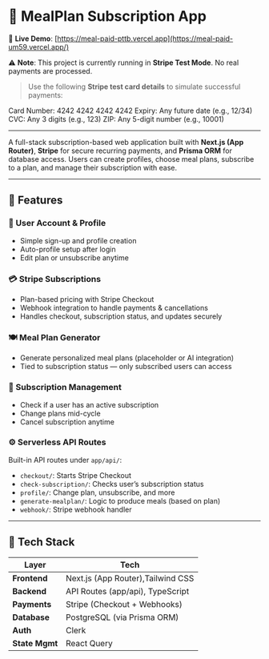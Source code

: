 # 🥗 MealPlan Subscription App

🔗 **Live Demo**: [https://meal-paid-pttb.vercel.app](https://meal-paid-um59.vercel.app/)

⚠️ **Note**: This project is currently running in **Stripe Test Mode**. No real payments are processed.

> Use the following **Stripe test card details** to simulate successful payments:

Card Number: 4242 4242 4242 4242
Expiry: Any future date (e.g., 12/34)
CVC: Any 3 digits (e.g., 123)
ZIP: Any 5-digit number (e.g., 10001)

---

A full-stack subscription-based web application built with **Next.js (App Router)**, **Stripe** for secure recurring payments, and **Prisma ORM** for database access. Users can create profiles, choose meal plans, subscribe to a plan, and manage their subscription with ease.

---

## 🌟 Features

### 👤 User Account & Profile
- Simple sign-up and profile creation
- Auto-profile setup after login
- Edit plan or unsubscribe anytime

### 💳 Stripe Subscriptions
- Plan-based pricing with Stripe Checkout
- Webhook integration to handle payments & cancellations
- Handles checkout, subscription status, and updates securely

### 🍽️ Meal Plan Generator
- Generate personalized meal plans (placeholder or AI integration)
- Tied to subscription status — only subscribed users can access

### 🧭 Subscription Management
- Check if a user has an active subscription
- Change plans mid-cycle
- Cancel subscription anytime

### ⚙️ Serverless API Routes
Built-in API routes under `app/api/`:
- `checkout/`: Starts Stripe Checkout
- `check-subscription/`: Checks user’s subscription status
- `profile/`: Change plan, unsubscribe, and more
- `generate-mealplan/`: Logic to produce meals (based on plan)
- `webhook/`: Stripe webhook handler

---

## 🧩 Tech Stack

| Layer         | Tech                             |
|---------------|----------------------------------|
| **Frontend**  | Next.js (App Router),Tailwind CSS |
| **Backend**   | API Routes (app/api), TypeScript |
| **Payments**  | Stripe (Checkout + Webhooks)     |
| **Database**  | PostgreSQL (via Prisma ORM)      |
| **Auth**      | Clerk                            |
| **State Mgmt**| React Query                      |

